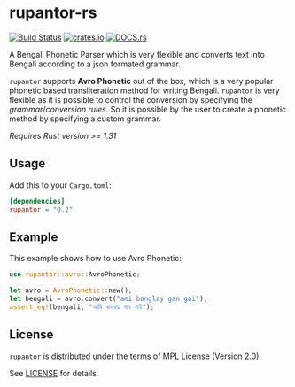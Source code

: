 # rupantor-rs
[![Build Status](https://travis-ci.org/OpenBangla/rupantor-rs.svg?branch=master)](https://travis-ci.org/OpenBangla/rupantor-rs)
[![crates.io](https://img.shields.io/crates/v/rupantor.svg)](https://crates.io/crates/rupantor)
[![DOCS.rs](https://docs.rs/rupantor/badge.svg)](https://docs.rs/rupantor)

A Bengali Phonetic Parser which is very flexible and converts text into Bengali according to a json formated grammar.

`rupantor` supports **Avro Phonetic** out of the box, which is a very popular phonetic based transliteration method for writing Bengali.
`rupantor` is very flexible as it is possible to control the conversion by specifying the *grammar*/*conversion rules*. So it is possible
by the user to create a phonetic method by specifying a custom grammar.

*Requires Rust version >= 1.31*

## Usage
Add this to your `Cargo.toml`:
```toml
[dependencies]
rupantor = "0.2"
```

## Example
This example shows how to use Avro Phonetic:
```rust
use rupantor::avro::AvroPhonetic;

let avro = AvroPhonetic::new();
let bengali = avro.convert("ami banglay gan gai");
assert_eq!(bengali, "আমি বাংলায় গান গাই");
```

## License
`rupantor` is distributed under the terms of MPL License (Version 2.0).

See [LICENSE](https://github.com/OpenBangla/rupantor-rs/blob/master/LICENSE) for details.